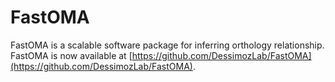 # FastOMA

FastOMA is a scalable software package for inferring orthology relationship. FastOMA is now available at  [https://github.com/DessimozLab/FastOMA](https://github.com/DessimozLab/FastOMA).

